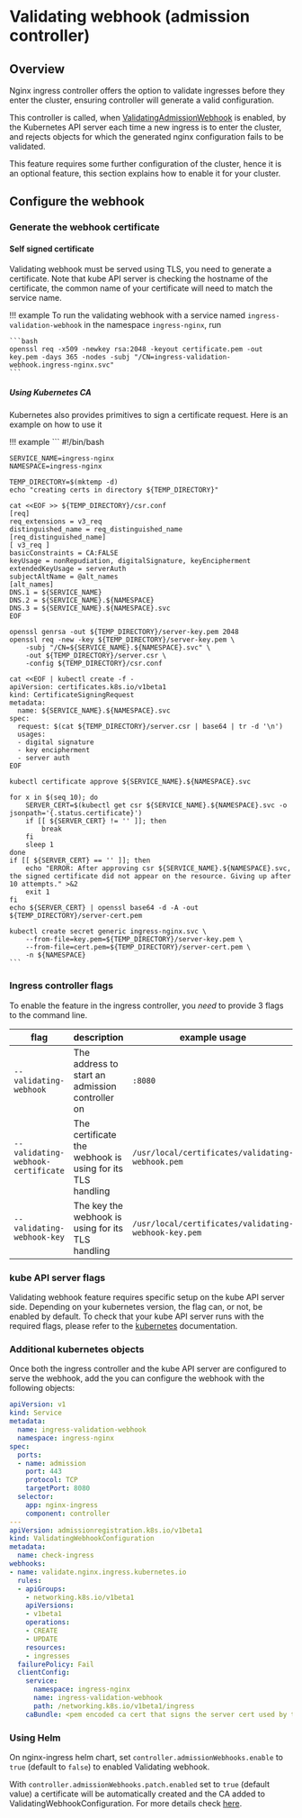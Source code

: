 # Validating webhook (admission controller)

## Overview

Nginx ingress controller offers the option to validate ingresses before they enter the cluster, ensuring controller will generate a valid configuration.

This controller is called, when [ValidatingAdmissionWebhook][1] is enabled, by the Kubernetes API server each time a new ingress is to enter the cluster, and rejects objects for which the generated nginx configuration fails to be validated.

This feature requires some further configuration of the cluster, hence it is an optional feature, this section explains how to enable it for your cluster.

## Configure the webhook

### Generate the webhook certificate


#### Self signed certificate

Validating webhook must be served using TLS, you need to generate a certificate. Note that kube API server is checking the hostname of the certificate, the common name of your certificate will need to match the service name.

!!! example
    To run the validating webhook with a service named `ingress-validation-webhook` in the namespace `ingress-nginx`, run

    ```bash
    openssl req -x509 -newkey rsa:2048 -keyout certificate.pem -out key.pem -days 365 -nodes -subj "/CN=ingress-validation-webhook.ingress-nginx.svc"
    ```

##### Using Kubernetes CA

Kubernetes also provides primitives to sign a certificate request. Here is an example on how to use it

!!! example
    ```
    #!/bin/bash

    SERVICE_NAME=ingress-nginx
    NAMESPACE=ingress-nginx

    TEMP_DIRECTORY=$(mktemp -d)
    echo "creating certs in directory ${TEMP_DIRECTORY}"

    cat <<EOF >> ${TEMP_DIRECTORY}/csr.conf
    [req]
    req_extensions = v3_req
    distinguished_name = req_distinguished_name
    [req_distinguished_name]
    [ v3_req ]
    basicConstraints = CA:FALSE
    keyUsage = nonRepudiation, digitalSignature, keyEncipherment
    extendedKeyUsage = serverAuth
    subjectAltName = @alt_names
    [alt_names]
    DNS.1 = ${SERVICE_NAME}
    DNS.2 = ${SERVICE_NAME}.${NAMESPACE}
    DNS.3 = ${SERVICE_NAME}.${NAMESPACE}.svc
    EOF

    openssl genrsa -out ${TEMP_DIRECTORY}/server-key.pem 2048
    openssl req -new -key ${TEMP_DIRECTORY}/server-key.pem \
        -subj "/CN=${SERVICE_NAME}.${NAMESPACE}.svc" \
        -out ${TEMP_DIRECTORY}/server.csr \
        -config ${TEMP_DIRECTORY}/csr.conf

    cat <<EOF | kubectl create -f -
    apiVersion: certificates.k8s.io/v1beta1
    kind: CertificateSigningRequest
    metadata:
      name: ${SERVICE_NAME}.${NAMESPACE}.svc
    spec:
      request: $(cat ${TEMP_DIRECTORY}/server.csr | base64 | tr -d '\n')
      usages:
      - digital signature
      - key encipherment
      - server auth
    EOF

    kubectl certificate approve ${SERVICE_NAME}.${NAMESPACE}.svc

    for x in $(seq 10); do
        SERVER_CERT=$(kubectl get csr ${SERVICE_NAME}.${NAMESPACE}.svc -o jsonpath='{.status.certificate}')
        if [[ ${SERVER_CERT} != '' ]]; then
            break
        fi
        sleep 1
    done
    if [[ ${SERVER_CERT} == '' ]]; then
        echo "ERROR: After approving csr ${SERVICE_NAME}.${NAMESPACE}.svc, the signed certificate did not appear on the resource. Giving up after 10 attempts." >&2
        exit 1
    fi
    echo ${SERVER_CERT} | openssl base64 -d -A -out ${TEMP_DIRECTORY}/server-cert.pem

    kubectl create secret generic ingress-nginx.svc \
        --from-file=key.pem=${TEMP_DIRECTORY}/server-key.pem \
        --from-file=cert.pem=${TEMP_DIRECTORY}/server-cert.pem \
        -n ${NAMESPACE}
    ```
### Ingress controller flags

To enable the feature in the ingress controller, you _need_ to provide 3 flags to the command line.

|flag|description|example usage|
|-|-|-|
|`--validating-webhook`|The address to start an admission controller on|`:8080`|
|`--validating-webhook-certificate`|The certificate the webhook is using for its TLS handling|`/usr/local/certificates/validating-webhook.pem`|
|`--validating-webhook-key`|The key the webhook is using for its TLS handling|`/usr/local/certificates/validating-webhook-key.pem`|

### kube API server flags

Validating webhook feature requires specific setup on the kube API server side. Depending on your kubernetes version, the flag can, or not, be enabled by default.
To check that your kube API server runs with the required flags, please refer to the [kubernetes][1] documentation.

### Additional kubernetes objects

Once both the ingress controller and the kube API server are configured to serve the webhook, add the you can configure the webhook with the following objects:

```yaml
apiVersion: v1
kind: Service
metadata:
  name: ingress-validation-webhook
  namespace: ingress-nginx
spec:
  ports:
  - name: admission
    port: 443
    protocol: TCP
    targetPort: 8080
  selector:
    app: nginx-ingress
    component: controller
---
apiVersion: admissionregistration.k8s.io/v1beta1
kind: ValidatingWebhookConfiguration
metadata:
  name: check-ingress
webhooks:
- name: validate.nginx.ingress.kubernetes.io
  rules:
  - apiGroups:
    - networking.k8s.io/v1beta1
    apiVersions:
    - v1beta1
    operations:
    - CREATE
    - UPDATE
    resources:
    - ingresses
  failurePolicy: Fail
  clientConfig:
    service:
      namespace: ingress-nginx
      name: ingress-validation-webhook
      path: /networking.k8s.io/v1beta1/ingress
    caBundle: <pem encoded ca cert that signs the server cert used by the webhook>
```

[1]: https://kubernetes.io/docs/reference/access-authn-authz/admission-controllers/#validatingadmissionwebhook


### Using Helm

On nginx-ingress helm chart, set `controller.admissionWebhooks.enable` to `true` (default to `false`) to enabled Validating webhook.

With `controller.admissionWebhooks.patch.enabled` set to `true` (default value) a certificate will be automatically created and the CA added to ValidatingWebhookConfiguration.
For more details check [here](https://github.com/helm/charts/tree/master/stable/nginx-ingress/templates/admission-webhooks/job-patch).
